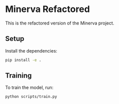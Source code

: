 # Minerva Refactored

This is the refactored version of the Minerva project.

## Setup

Install the dependencies:

```bash
pip install -e .
```

## Training

To train the model, run:

```bash
python scripts/train.py
``` 